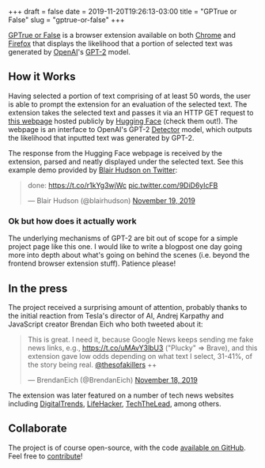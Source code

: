 +++ 
draft = false
date = 2019-11-20T19:26:13-03:00
title = "GPTrue or False"
slug = "gptrue-or-false" 
+++

[GPTrue or False](https://github.com/thesofakillers/GPTrue-or-False/) is a browser extension available on both [Chrome](https://chrome.google.com/webstore/detail/gptrue-or-false/bikcfchmnacmfhneafnpfekgfhckplfj?hl=en-GB) and [Firefox](https://addons.mozilla.org/en-US/firefox/addon/gptrue-or-false/) that displays the likelihood that a portion of selected text was generated by [OpenAI](https://openai.com/)'s [GPT-2](https://openai.com/blog/better-language-models/) model.

## How it Works

Having selected a portion of text comprising of at least 50 words, the user is able to prompt the extension for an evaluation of the selected text. The extension takes the selected text and passes it via an HTTP GET request to [this webpage](https://huggingface.co/openai-detector) hosted publicly by [Hugging Face](https://huggingface.co/) (check them out!). The webpage is an interface to OpenAI's GPT-2 [Detector](https://github.com/openai/gpt-2-output-dataset/tree/master/detector) model, which outputs the likelihood that inputted text was generated by GPT-2.

The response from the Hugging Face webpage is received by the extension, parsed and neatly displayed under the selected text. See this example demo provided by [Blair Hudson on Twitter](https://twitter.com/blairhudson/status/1196745046088749058?ref_src=twsrc%5Etfw%7Ctwcamp%5Etweetembed%7Ctwterm%5E1196745046088749058&ref_url=http%3A%2F%2Flocalhost%3A1313%2Fprojects%2Fgptrue-or-false%2F):

<blockquote class="twitter-tweet tw-align-center"><p lang="en" dir="ltr">done: <a href="https://t.co/r1kYg3wjWc">https://t.co/r1kYg3wjWc</a> <a href="https://t.co/9DiD6ylcFB">pic.twitter.com/9DiD6ylcFB</a></p>&mdash; Blair Hudson (@blairhudson) <a href="https://twitter.com/blairhudson/status/1196745046088749058?ref_src=twsrc%5Etfw">November 19, 2019</a></blockquote> <script async src="https://platform.twitter.com/widgets.js" charset="utf-8"></script>

### Ok but how does it actually work

The underlying mechanisms of GPT-2 are bit out of scope for a simple project page like this one. I would like to write a blogpost one day going more into depth about what's going on behind the scenes (i.e. beyond the frontend browser extension stuff). Patience please!

## In the press

The project received a surprising amount of attention, probably thanks to the initial reaction from Tesla's director of AI, Andrej Karpathy and JavaScript creator Brendan Eich who both tweeted about it:

<blockquote class="twitter-tweet tw-align-center"><p lang="en" dir="ltr">This is great. I need it, because Google News keeps sending me fake news links, e.g., <a href="https://t.co/uMAvY3lbU3">https://t.co/uMAvY3lbU3</a> (&quot;Plucky&quot; =&gt; Brave), and this extension gave low odds depending on what text I select, 31-41%, of the story being real. <a href="https://twitter.com/thesofakillers?ref_src=twsrc%5Etfw">@thesofakillers</a> ++</p>&mdash; BrendanEich (@BrendanEich) <a href="https://twitter.com/BrendanEich/status/1196507724072095744?ref_src=twsrc%5Etfw">November 18, 2019</a></blockquote> <script async src="https://platform.twitter.com/widgets.js" charset="utf-8"></script>

The extension was later featured on a number of tech news websites including [DigitalTrends](https://www.digitaltrends.com/cool-tech/gpt-2-plugin-sorts-real-from-fake/), [LifeHacker](https://www.lifehacker.com.au/2019/11/automatically-detect-computer-generated-text-with-this-chrome-extension/), [TechTheLead](https://techthelead.com/chrome-extension-tells-you-who-wrote-that-text-computer-or-human/), among others.

## Collaborate

The project is of course open-source, with the code [available on GitHub](https://github.com/thesofakillers/GPTrue-or-False/). Feel free to [contribute](https://github.com/thesofakillers/GPTrue-or-False/blob/master/CONTRIBUTING.md)!
